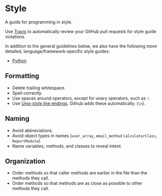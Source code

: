 Style
=====

A guide for programming in style.

Use [Travis] to automatically review your
GitHub pull requests for
style guide violations.

[Travis]: https://travis-ci.com

In addition to the general guidelines below, we also have the following more
detailed, language/framework-specific style guides:
* [Python](python)

Formatting
----------

* Delete trailing whitespace.
* Spell correctly.
* Use spaces around operators, except for unary operators, such as `!`.
* Use [Unix-style line endings][newline explanation]. Github adds these automatically. (`\n`).

[newline explanation]: http://unix.stackexchange.com/questions/23903/should-i-end-my-text-script-files-with-a-newline

Naming
------

* Avoid abbreviations.
* Avoid object types in names (`user_array`, `email_method` `CalculatorClass`, `ReportModule`).
* Name variables, methods, and classes to reveal intent.

Organization
------------

* Order methods so that caller methods are earlier in the file than the methods
  they call.
* Order methods so that methods are as close as possible to other methods they
  call.
